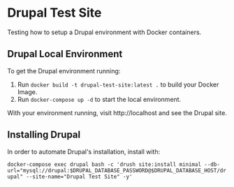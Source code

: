 # Drupal Test Site
Testing how to setup a Drupal environment with Docker containers.

## Drupal Local Environment

To get the Drupal environment running:

1. Run ```docker build -t drupal-test-site:latest .``` to build your Docker Image.
2. Run  ```docker-compose up -d``` to start the local environment. 

With your environment running, visit http://localhost and see the Drupal site.


## Installing Drupal

In order to automate Drupal's installation, install with: 

```docker-compose exec drupal bash -c 'drush site:install minimal --db-url="mysql://drupal:$DRUPAL_DATABASE_PASSWORD@$DRUPAL_DATABASE_HOST/drupal" --site-name="Drupal Test Site" -y'```